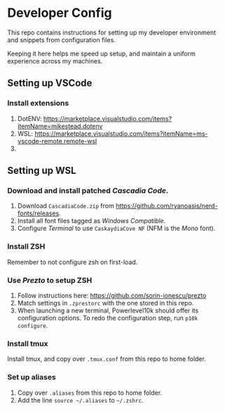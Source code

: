 # Developer Config

This repo contains instructions for setting up my developer environment and snippets from configuration files.

Keeping it here helps me speed up setup, and maintain a uniform experience across my machines.

## Setting up VSCode

### Install extensions

1. DotENV: https://marketplace.visualstudio.com/items?itemName=mikestead.dotenv
2. WSL: https://marketplace.visualstudio.com/items?itemName=ms-vscode-remote.remote-wsl
3.

## Setting up WSL

### Download and install patched _Cascadia Code_.

1. Download `CascadiaCode.zip` from https://github.com/ryanoasis/nerd-fonts/releases.
2. Install all font files tagged as _Windows Compatible_.
3. Configure _Terminal_ to use `CaskaydiaCove NF` (NFM is the _Mono_ font).

### Install ZSH

Remember to not configure zsh on first-load.

### Use _Prezto_ to setup ZSH

1. Follow instructions here: https://github.com/sorin-ionescu/prezto
2. Match settings in `.zprestorc` with the one stored in this repo.
3. When launching a new terminal, Powerlevel10k should offer its configuration options. To redo the configuration step, run `p10k configure`.

### Install tmux

Install tmux, and copy over `.tmux.conf` from this repo to home folder.

### Set up aliases

1. Copy over `.aliases` from this repo to home folder.
2. Add the line `source ~/.aliases` to `~/.zshrc`.